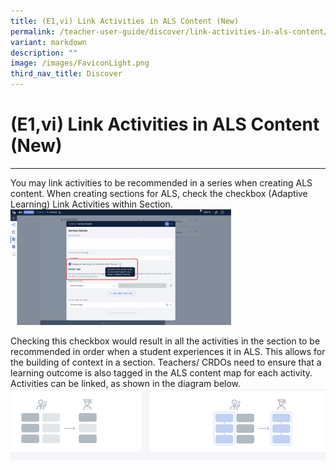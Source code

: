 ```yaml
---
title: (E1,vi) Link Activities in ALS Content (New)
permalink: /teacher-user-guide/discover/link-activities-in-als-content/
variant: markdown
description: ""
image: /images/FaviconLight.png
third_nav_title: Discover
---
```

<h1 id="-e1-vi-link-activities-in-als-content-new-">(E1,vi) Link Activities in ALS Content (New)</h1><hr>
<p>You may link activities to be recommended in a series when creating ALS content. When creating sections for ALS, check the checkbox (Adaptive Learning) Link Activities within Section.
<img style="width: 70%;" alt="Link Activities in ALS Content" src="/images/2Teacher/D_Linkactivities.png"></p>
<p>Checking this checkbox would result in all the activities in the section to be recommended in order when a student experiences it in ALS. This allows for the building of context in a section. Teachers/ CRDOs need to ensure that a learning outcome is also tagged in the ALS content map for each activity. Activities can be linked, as shown in the diagram below.
<img alt="Link Activities in ALS Content" src="/images/2Teacher/D_Linkactivities1.png"></p>